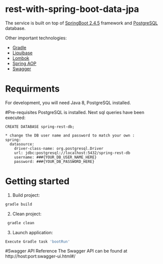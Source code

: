 # rest-with-spring-boot-data-jpa

The service is built on top of [SpringBoot 2.4.5](https://spring.io/projects/spring-boot) framework and [PostgreSQL](https://www.postgresql.org) database.

Other important technologies:
- [Gradle](https://gradle.org)
- [Liquibase](https://www.liquibase.org)	
- [Lombok](https://projectlombok.org)
- [Spring AOP](https://docs.spring.io/spring-framework/docs/4.3.15.RELEASE/spring-framework-reference/html/aop.html)
- [Swagger](https://swagger.io/)

# Requirments
For development, you will need Java 8, PostgreSQL installed.

#Pre-requisites
PostgreSQL is installed. Next sql queries have been executed:

```
CREATE DATABASE spring-rest-db;

* change the DB user name and password to match your own :
spring:
  datasource:
    driver-class-name: org.postgresql.Driver
    url: jdbc:postgresql://localhost:5432/spring-rest-db
    username: ###{YOUR_DB_USER_NAME_HERE}
    password: ###{YOUR_DB_PASSWORD_HERE}
```

# Getting started

1. Build project:
 ```bash
 gradle build
 ```
2. Clean project:
```bash
 gradle clean
 ```
3. Launch application:
 ```bash
 Execute Gradle task 'bootRun'
 ```

#Swagger API Reference
The Swagger API can be found at http://host:port:swagger-ui.html#/
